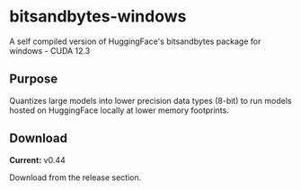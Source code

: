 # bitsandbytes-windows
A self compiled version of HuggingFace's bitsandbytes package for windows - CUDA 12.3

## Purpose
Quantizes large models into lower precision data types (8-bit) to run models hosted on HuggingFace locally at lower memory footprints.

## Download
**Current:** v0.44

Download from the release section.

